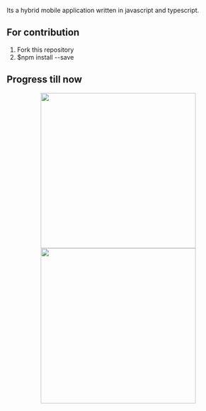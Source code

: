 Its a hybrid mobile application written in javascript and typescript. 

## For contribution
 1. Fork this repository
 2. $npm install --save
## Progress till now 

<p align="center">
  <img src="your_relative_path_here" width="350"/>
  <img src="https://user-images.githubusercontent.com/28785166/27686731-a2664610-5cf1-11e7-888f-fe3da8f9ab6b.jpg" width="350"/>
</p>



